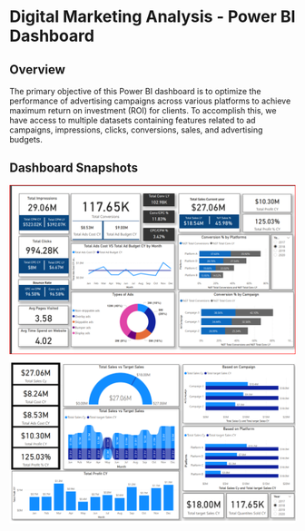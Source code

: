 # Digital Marketing Analysis - Power BI Dashboard

## Overview

The primary objective of this Power BI dashboard is to optimize the performance of advertising campaigns across various platforms to achieve maximum return on investment (ROI) for clients. To accomplish this, we have access to multiple datasets containing features related to ad campaigns, impressions, clicks, conversions, sales, and advertising budgets.

## Dashboard Snapshots

![Dashboard Snapshot](Snapshot_Marketing.png)
![Dashboard Snapshot](Snapshot_Sales.png)
